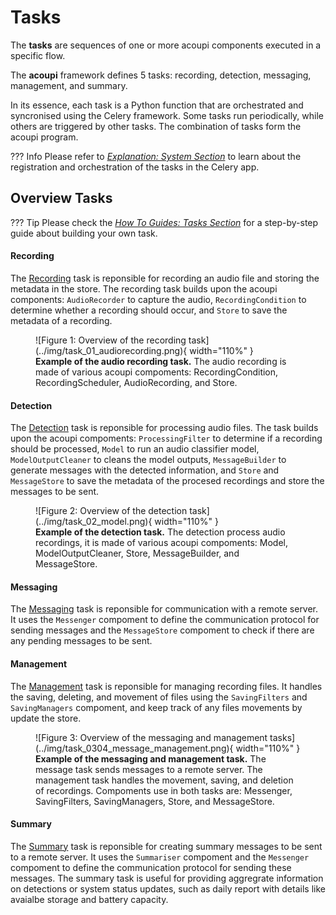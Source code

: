 # Tasks

The **tasks** are sequences of one or more acoupi components executed in a specific flow. 

The **acoupi** framework defines 5 tasks: recording, detection, messaging, management, and summary.

In its essence, each task is a Python function that are orchestrated and syncronised using the Celery framework.  Some tasks run periodically, while others are triggered by other tasks. The combination of tasks form the acoupi program. 

??? Info
    Please refer to [*Explanation: System Section*](../explaination/system.md) to learn about the registration and orchestration of the tasks in the Celery app.

## Overview Tasks

??? Tip
     Please check the [*How To Guides: Tasks Section*](../how_to_guide/components.md) for a step-by-step guide about building your own task.


#### Recording
The [Recording](../reference/tasks) task is reponsible for recording an audio file and storing the metadata in the store. The recording task builds upon the acoupi components: `AudioRecorder` to capture the audio, `RecordingCondition` to determine whether a recording should occur, and `Store` to save the metadata of a recording. 

<figure markdown="span">
    ![Figure 1: Overview of the recording task](../img/task_01_audiorecording.png){ width="110%" }
    <figcaption><b>Example of the audio recording task.</b> The audio recording is made of various acoupi compoments: RecordingCondition, RecordingScheduler, AudioRecording, and Store.
</figure>


#### Detection
The [Detection](../reference/tasks) task is reponsible for processing audio files. The task builds upon the acoupi compoments: `ProcessingFilter` to determine if a recording should be processed, `Model` to run an audio classifier model, `ModelOutputCleaner` to cleans the model outputs, `MessageBuilder` to generate messages with the detected information, and `Store` and `MessageStore` to save the metadata of the procesed recordings and store the messages to be sent. 

<figure markdown="span">
    ![Figure 2: Overview of the detection task](../img/task_02_model.png){ width="110%" }
    <figcaption><b>Example of the detection task.</b> The detection process audio recordings, it is made of various acoupi compoments: Model, ModelOutputCleaner, Store, MessageBuilder, and MessageStore.
</figure>


#### Messaging
The [Messaging](../reference/tasks) task is reponsible for communication with a remote server. It uses the `Messenger` compoment to define the communication protocol for sending messages and the `MessageStore` compoment to check if there are any pending messages to be sent. 


#### Management
The [Management](../reference/tasks) task is reponsible for managing recording files. It handles the saving, deleting, and movement of files using the `SavingFilters` and `SavingManagers` compoment, and keep track of any files movements by update the store. 

<figure markdown="span">
    ![Figure 3: Overview of the messaging and management tasks](../img/task_0304_message_management.png){ width="110%" }
    <figcaption><b>Example of the messaging and management task.</b> The message task sends messages to a remote server. The management task handles the movement, saving, and deletion of recordings. Compoments use in both tasks are: Messenger, SavingFilters, SavingManagers, Store, and MessageStore.
</figure>


#### Summary 
The [Summary](../reference/tasks) task is reponsible for creating summary messages to be sent to a remote server. It uses the `Summariser` compoment and the `Messenger` compoment to define the communication protocol for sending these messages. The summary task is useful for providing aggregrate information on detections or system status updates, such as daily report with details like avaialbe storage and battery capacity. 